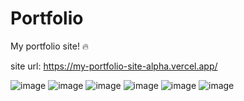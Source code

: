 # Portfolio

My portfolio site! 🔥

site url: https://my-portfolio-site-alpha.vercel.app/

![image](https://user-images.githubusercontent.com/68082556/165405663-f87402e8-8d92-4fd8-8a4c-75b5cc8c01f2.png)
![image](https://user-images.githubusercontent.com/68082556/213781937-7a0bae54-3ec8-473f-9c83-71590b8e904b.png)
![image](https://user-images.githubusercontent.com/68082556/165405707-94cd7053-875d-4572-bd2e-526f9903db6b.png)
![image](https://user-images.githubusercontent.com/68082556/165405743-11bf0d82-231f-4591-86ac-a5fc6bd66e88.png)
![image](https://user-images.githubusercontent.com/68082556/165405770-5117bf8f-0ae2-419a-a939-66891e63d627.png)
![image](https://user-images.githubusercontent.com/68082556/165405782-d28b2ca1-938d-45b1-9822-d972e1f88c7f.png)
